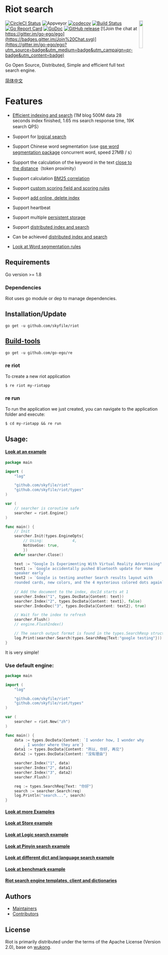 # Riot search

<img align="right" src="logo/512px.svg" width="15%"/>

<!--<img align="right" src="https://raw.githubusercontent.com/go-ego/ego/master/logo.jpg">-->
<!--<a href="https://circleci.com/gh/go-ego/ego/tree/dev"><img src="https://img.shields.io/circleci/project/go-ego/ego/dev.svg" alt="Build Status"></a>-->
[![CircleCI Status](https://circleci.com/gh/skyfile/riot.svg?style=shield)](https://circleci.com/gh/skyfile/riot)
![Appveyor](https://ci.appveyor.com/api/projects/status/github/skyfile/riot?branch=master&svg=true)
[![codecov](https://codecov.io/gh/skyfile/riot/branch/master/graph/badge.svg)](https://codecov.io/gh/skyfile/riot)
[![Build Status](https://travis-ci.org/skyfile/riot.svg)](https://travis-ci.org/skyfile/riot)
[![Go Report Card](https://goreportcard.com/badge/github.com/skyfile/riot)](https://goreportcard.com/report/github.com/skyfile/riot)
[![GoDoc](https://godoc.org/github.com/skyfile/riot?status.svg)](https://godoc.org/github.com/skyfile/riot)
[![GitHub release](https://img.shields.io/github/release/skyfile/riot.svg)](https://github.com/skyfile/riot/releases/latest)
[![Join the chat at https://gitter.im/go-ego/ego](https://badges.gitter.im/Join%20Chat.svg)](https://gitter.im/go-ego/ego?utm_source=badge&utm_medium=badge&utm_campaign=pr-badge&utm_content=badge)
<!-- [![Release](https://github-release-version.herokuapp.com/github/skyfile/riot/release.svg?style=flat)](https://github.com/skyfile/riot/releases/latest) -->
<!--<a href="https://github.com/go-ego/ego/releases"><img src="https://img.shields.io/badge/%20version%20-%206.0.0%20-blue.svg?style=flat-square" alt="Releases"></a>-->

<!-- ![ego Logo](logo/512px.svg) -->
Go Open Source, Distributed, Simple and efficient full text search engine.

[简体中文](https://github.com/skyfile/riot/blob/master/README_zh.md)

# Features

* [Efficient indexing and search](/docs/en/benchmarking.md) (1M blog 500M data 28 seconds index finished, 1.65 ms search response time, 19K search QPS）
* Support for [logical search](https://github.com/skyfile/riot/blob/master/docs/en/logic.md)
* Support Chinese word segmentation (use [gse word segmentation package](https://github.com/go-ego/gse) concurrent word, speed 27MB / s）
* Support the calculation of the keyword in the text [close to the distance](/docs/en/token_proximity.md)（token proximity）
* Support calculation [BM25 correlation](/docs/en/bm25.md)
* Support [custom scoring field and scoring rules](/docs/en/custom_scoring_criteria.md)
* Support [add online, delete index](/docs/en/realtime_indexing.md)
* Support heartbeat
* Support multiple [persistent storage](/docs/en/persistent_storage.md)
* Support [distributed index and search](https://github.com/skyfile/riot/tree/master/data)
* Can be achieved [distributed index and search](/docs/en/distributed_indexing_and_search.md)

* [Look at Word segmentation rules](https://github.com/skyfile/riot/blob/master/docs/en/segmenter.md)

<!-- 
Riot v0.20.0 was released in Nov 2017, check the [Changelog](https://github.com/skyfile/riot/blob/master/docs/CHANGELOG.md) for the full details. -->

## Requirements
Go version >= 1.8

### Dependencies

Riot uses go module or dep to manage dependencies. 

## Installation/Update

```
go get -u github.com/skyfile/riot
```

## [Build-tools](https://github.com/go-ego/re)
```
go get -u github.com/go-ego/re 
```
### re riot
To create a new riot application

```
$ re riot my-riotapp
```

### re run

To run the application we just created, you can navigate to the application folder and execute:
```
$ cd my-riotapp && re run
```

## Usage:

#### [Look at an example](/examples/simple/main.go)

```go
package main

import (
	"log"

	"github.com/skyfile/riot"
	"github.com/skyfile/riot/types"
)

var (
	// searcher is coroutine safe
	searcher = riot.Engine{}
)

func main() {
	// Init
	searcher.Init(types.EngineOpts{
		// Using:             4,
		NotUseGse: true,
		})
	defer searcher.Close()

	text := "Google Is Experimenting With Virtual Reality Advertising"
	text1 := `Google accidentally pushed Bluetooth update for Home
	speaker early`
	text2 := `Google is testing another Search results layout with 
	rounded cards, new colors, and the 4 mysterious colored dots again`
	
	// Add the document to the index, docId starts at 1
	searcher.Index("1", types.DocData{Content: text})
	searcher.Index("2", types.DocData{Content: text1}, false)
	searcher.IndexDoc("3", types.DocData{Content: text2}, true)

	// Wait for the index to refresh
	searcher.Flush()
	// engine.FlushIndex()

	// The search output format is found in the types.SearchResp structure
	log.Print(searcher.Search(types.SearchReq{Text:"google testing"}))
}
```

It is very simple!

### Use default engine:

```Go
package main

import (
	"log"

	"github.com/skyfile/riot"
	"github.com/skyfile/riot/types"
)

var (
	searcher = riot.New("zh")
)

func main() {
	data := types.DocData{Content: `I wonder how, I wonder why
		, I wonder where they are`}
	data1 := types.DocData{Content: "所以, 你好, 再见"}
	data2 := types.DocData{Content: "没有理由"}

	searcher.Index("1", data)
	searcher.Index("2", data1)
	searcher.Index("3", data2)
	searcher.Flush()

	req := types.SearchReq{Text: "你好"}
	search := searcher.Search(req)
	log.Println("search...", search)
}
```

#### [Look at more Examples](https://github.com/skyfile/riot/tree/master/examples)

#### [Look at Store example](https://github.com/skyfile/riot/blob/master/examples/store/main.go)
#### [Look at Logic search example](https://github.com/skyfile/riot/blob/master/examples/logic/main.go)

#### [Look at Pinyin search example](https://github.com/skyfile/riot/blob/master/examples/pinyin/main.go)

#### [Look at different dict and language search example](https://github.com/skyfile/riot/blob/master/examples/dict/main.go)

#### [Look at benchmark example](https://github.com/skyfile/riot/blob/master/examples/benchmark/benchmark.go)

#### [Riot search engine templates, client and dictionaries](https://github.com/skyfile/riot/tree/master/data)

## Authors

* [Maintainers](https://github.com/orgs/go-ego/people)
* [Contributors](https://github.com/skyfile/riot/graphs/contributors)

## License

Riot is primarily distributed under the terms of the Apache License (Version 2.0), base on [wukong](https://github.com/huichen/wukong).

